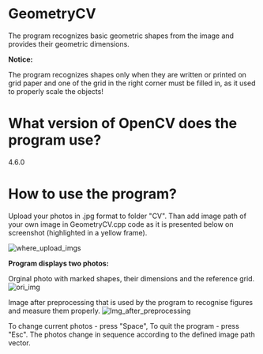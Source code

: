 # GeometryCV

The program recognizes basic geometric shapes from the image and provides their geometric dimensions. 

**Notice:**

The program recognizes shapes only when they are written or printed on grid paper and one of the grid in the right corner must be filled in, as it used to properly scale the objects!

# What version of OpenCV does the program use?

4.6.0

# How to use the program?

Upload your photos in .jpg format to folder "CV". Than add image path of your own image in GeometryCV.cpp code as it is presented below on screenshot (highlighted in a yellow frame).

![where_upload_imgs](https://github.com/jakubdaron/GeometryCV/assets/102093406/aea16813-820d-4e34-b0b7-989a9af5e6b5)

**Program displays two photos:**

Orginal photo with marked shapes, their dimensions and the reference grid.
![ori_img](https://github.com/jakubdaron/GeometryCV/assets/102093406/976e9eab-990c-4c25-af9f-2801f5c7bff3)

Image after preprocessing that is used by the program to recognise figures and measure them properly.
![Img_after_preprocessing](https://github.com/jakubdaron/GeometryCV/assets/102093406/a52e0d09-82aa-4dc8-b9e0-548da090e8b7)

To change current photos - press "Space", To quit the program - press "Esc". The photos change in sequence according to the defined image path vector.
